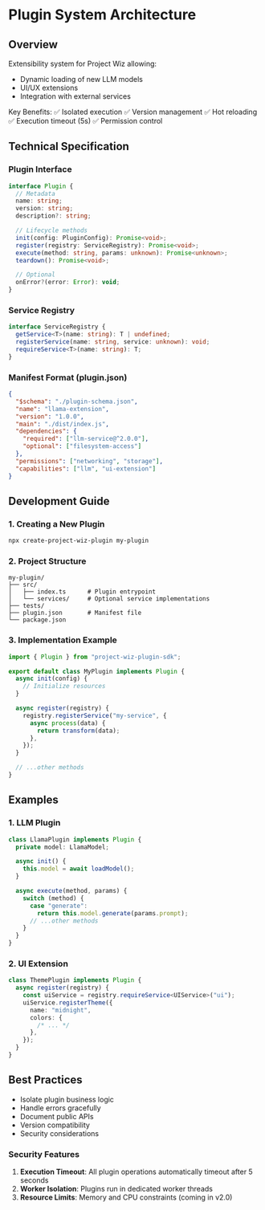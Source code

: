 # Plugin System Architecture

## Overview

Extensibility system for Project Wiz allowing:

- Dynamic loading of new LLM models
- UI/UX extensions
- Integration with external services

Key Benefits:
✅ Isolated execution
✅ Version management
✅ Hot reloading
✅ Execution timeout (5s)
✅ Permission control

## Technical Specification

### Plugin Interface

```typescript
interface Plugin {
  // Metadata
  name: string;
  version: string;
  description?: string;

  // Lifecycle methods
  init(config: PluginConfig): Promise<void>;
  register(registry: ServiceRegistry): Promise<void>;
  execute(method: string, params: unknown): Promise<unknown>;
  teardown(): Promise<void>;

  // Optional
  onError?(error: Error): void;
}
```

### Service Registry

```typescript
interface ServiceRegistry {
  getService<T>(name: string): T | undefined;
  registerService(name: string, service: unknown): void;
  requireService<T>(name: string): T;
}
```

### Manifest Format (plugin.json)

```json
{
  "$schema": "./plugin-schema.json",
  "name": "llama-extension",
  "version": "1.0.0",
  "main": "./dist/index.js",
  "dependencies": {
    "required": ["llm-service@^2.0.0"],
    "optional": ["filesystem-access"]
  },
  "permissions": ["networking", "storage"],
  "capabilities": ["llm", "ui-extension"]
}
```

## Development Guide

### 1. Creating a New Plugin

```bash
npx create-project-wiz-plugin my-plugin
```

### 2. Project Structure

```
my-plugin/
├── src/
│   ├── index.ts      # Plugin entrypoint
│   └── services/     # Optional service implementations
├── tests/
├── plugin.json       # Manifest file
└── package.json
```

### 3. Implementation Example

```typescript
import { Plugin } from "project-wiz-plugin-sdk";

export default class MyPlugin implements Plugin {
  async init(config) {
    // Initialize resources
  }

  async register(registry) {
    registry.registerService("my-service", {
      async process(data) {
        return transform(data);
      },
    });
  }

  // ...other methods
}
```

## Examples

### 1. LLM Plugin

```typescript
class LlamaPlugin implements Plugin {
  private model: LlamaModel;

  async init() {
    this.model = await loadModel();
  }

  async execute(method, params) {
    switch (method) {
      case "generate":
        return this.model.generate(params.prompt);
      // ...other methods
    }
  }
}
```

### 2. UI Extension

```typescript
class ThemePlugin implements Plugin {
  async register(registry) {
    const uiService = registry.requireService<UIService>("ui");
    uiService.registerTheme({
      name: "midnight",
      colors: {
        /* ... */
      },
    });
  }
}
```

## Best Practices

- Isolate plugin business logic
- Handle errors gracefully
- Document public APIs
- Version compatibility
- Security considerations

### Security Features

1. **Execution Timeout**: All plugin operations automatically timeout after 5 seconds
2. **Worker Isolation**: Plugins run in dedicated worker threads
3. **Resource Limits**: Memory and CPU constraints (coming in v2.0)
